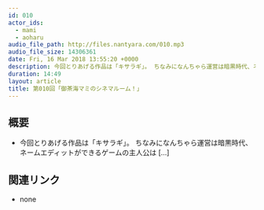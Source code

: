 ```yaml
---
id: 010
actor_ids:
  - mami
  - aoharu
audio_file_path: http://files.nantyara.com/010.mp3
audio_file_size: 14306361
date: Fri, 16 Mar 2018 13:55:20 +0000
description: 今回とりあげる作品は「キサラギ」。 ちなみになんちゃら運営は暗黒時代、ネームエディットができるゲームの主人公は [&#8230;]
duration: 14:49
layout: article
title: 第010回「御茶海マミのシネマルーム！」
---
```

## 概要

* 今回とりあげる作品は「キサラギ」。 ちなみになんちゃら運営は暗黒時代、ネームエディットができるゲームの主人公は [&#8230;]

## 関連リンク

* none
